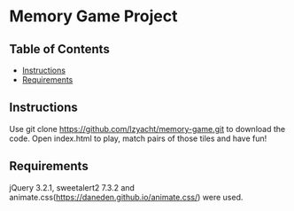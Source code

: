 # Memory Game Project

## Table of Contents

* [Instructions](#instructions)
* [Requirements](#requirements)

## Instructions

Use git clone https://github.com/lzyacht/memory-game.git to download the code.
Open index.html to play, match pairs of those tiles and have fun!

## Requirements
jQuery 3.2.1, sweetalert2 7.3.2 and animate.css(https://daneden.github.io/animate.css/) were used.
